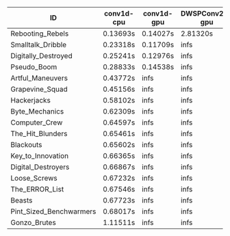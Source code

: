 |ID|conv1d-cpu|conv1d-gpu|DWSPConv2D-gpu|gemm-gpu|avg|
|-|-|-|-|-|-|
|Rebooting_Rebels|0.13693s|0.14027s|2.81320s|1.65466s|1.18627s|
|Smalltalk_Dribble|0.23318s|0.11709s|infs|1.86853s|infs|
|Digitally_Destroyed|0.25241s|0.12976s|infs|4.37122s|infs|
|Pseudo_Boom|0.28833s|0.14538s|infs|4.38911s|infs|
|Artful_Maneuvers|0.43772s|infs|infs|4.43775s|infs|
|Grapevine_Squad|0.45156s|infs|infs|4.42490s|infs|
|Hackerjacks|0.58102s|infs|infs|4.41317s|infs|
|Byte_Mechanics|0.62309s|infs|infs|4.44218s|infs|
|Computer_Crew|0.64597s|infs|infs|4.42934s|infs|
|The_Hit_Blunders|0.65461s|infs|infs|4.42844s|infs|
|Blackouts|0.65602s|infs|infs|4.42962s|infs|
|Key_to_Innovation|0.66365s|infs|infs|4.41933s|infs|
|Digital_Destroyers|0.66867s|infs|infs|4.40543s|infs|
|Loose_Screws|0.67232s|infs|infs|4.40592s|infs|
|The_ERROR_List|0.67546s|infs|infs|4.43643s|infs|
|Beasts|0.67723s|infs|infs|4.42603s|infs|
|Pint_Sized_Benchwarmers|0.68017s|infs|infs|4.41231s|infs|
|Gonzo_Brutes|1.11511s|infs|infs|4.41665s|infs|
